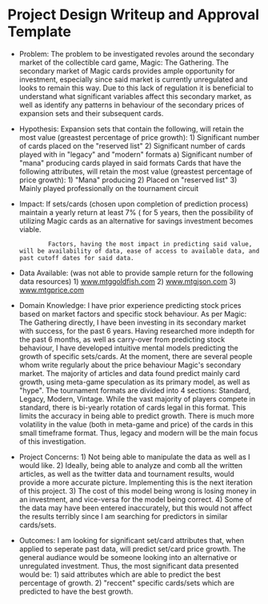 # Project Design Writeup and Approval Template

*	Problem:	The problem to be investigated revoles around the secondary market of the collectible card game, Magic: The Gathering.  The secondary market of Magic cards provides ample opportunity for investment, especially since said market is currently unregulated and looks to remain this way.  Due to this lack of regulation it is beneficial to understand what significant variables affect this secondary market, as well as identify any patterns in behaviour of the secondary prices of expansion sets and their subsequent cards.

*	Hypothesis:	Expansion sets that contain the following, will retain the most value (greastest percentage of price 				 growth):
					1) Significant number of cards placed on the "reserved list"
					2) Significant number of cards played with in "legacy" and "modern" formats
						a) Significant number of "mana" producing cards played in said formats
				Cards that have the following attributes, will retain the most value (greastest percentage of price growth):
					1) "Mana" producing
					2) Placed on "reserved list"
					3) Mainly played professionally on the tournament circuit

*	Impact:		If sets/cards (chosen upon completion of prediction process) maintain a yearly return at least 7% (					for 5 years, then the possibility of utilizing Magic cards as an alternative for savings investment 				becomes viable.

				Factors, having the most impact in predicting said value, will be availability of data, ease of access to available data, and past cutoff dates for said data. 

*	Data Available:	(was not able to provide sample return for the following data resources)
					1) www.mtggoldfish.com
					2) www.mtgjson.com
					3) www.mtgprice.com

*	Domain Knowledge:	I have prior experience predicting stock prices based on market factors and specific stock 							behaviour.  As per Magic: The Gathering directly, I have been investing in its secondary 							market with success, for the past 6 years.  Having researched more indepth for the past 6 							months, as well as carry-over from predicting stock behaviour, I have developed intuitive 							mental models predicting the growth of specific sets/cards.  At the moment, there are several 						people whom write regularly about the price behaviour Magic's secondary market.  The majority 							of articles and data found predict mainly card growth, using meta-game speculation as its 							primary model, as well as "hype".  The tournament formats are divided into 4 sections:								Standard, Legacy, Modern, Vintage.  While the vast majority of players compete in standard, 						there is bi-yearly rotation of cards legal in this format.  This limits the accuracy in being 						able to predict growth.  There is much more volatility in the value (both in meta-game and 								price) of the cards in this small timeframe format. Thus, legacy and modern will be the main 						focus of this investigation. 

*	Project Concerns:	1) Not being able to manipulate the data as well as I would like.
						2) Ideally, being able to analyze and comb all the written articles, as well as the twitter data and tournament results, would provide a more accurate picture.  Implementing this is the next iteration of this project.
						3) The cost of this model being wrong is losing money in an investment, and vice-versa for the model being correct.
						4) Some of the data may have been entered inaccurately, but this would not affect the results terribly since I am searching for predictors in similar cards/sets.

*	Outcomes:	I am looking for significant set/card attributes that, when applied to seperate past data, will 					predict set/card price growth.  The general audiance would be someone looking into an alternative or 				unregulated investment.  Thus, the most significant data presented would be:
							1) said attributes which are able to predict the best percentage of growth.
							2) "reccent" specific cards/sets which are predicted to have the best growth.
